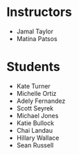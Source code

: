# Instructors

- Jamal Taylor
- Matina Patsos

# Students

- Kate Turner
- Michelle Ortiz
- Adely Fernandez
- Scott Seyrek
- Michael Jones
- Katie Bullock
- Chai Landau
- Hillary Wallace
- Sean Russell
